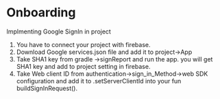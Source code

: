 # Onboarding
 Implmenting Google SignIn in project
1. You have to connect your project with firebase.
2. Download Google services.json file and add it to project->App
3. Take SHA1 key from gradle ->signReport and run the app. you will get SHA1 key and add to project setting in firebase. 
4. Take Web client ID from authentication->sign_in_Method->web SDK configuration and add it to .setServerClientId into your fun buildSignInRequest().
